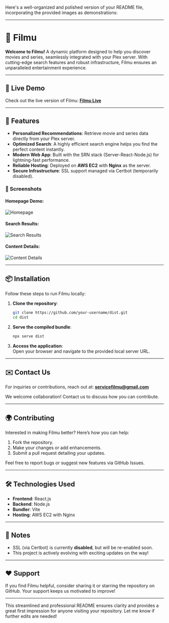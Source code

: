 Here's a well-organized and polished version of your README file, incorporating the provided images as demonstrations:

---

# 🎥 Filmu  

**Welcome to Filmu!** A dynamic platform designed to help you discover movies and series, seamlessly integrated with your Plex server. With cutting-edge search features and robust infrastructure, Filmu ensures an unparalleled entertainment experience.

---

## 🚀 Live Demo  

Check out the live version of Filmu: **[Filmu Live](http://filmu.live)**  

---

## 🌟 Features  

- **Personalized Recommendations**: Retrieve movie and series data directly from your Plex server.  
- **Optimized Search**: A highly efficient search engine helps you find the perfect content instantly.  
- **Modern Web App**: Built with the SRN stack (Server-React-Node.js) for lightning-fast performance.  
- **Reliable Hosting**: Deployed on **AWS EC2** with **Nginx** as the server.  
- **Secure Infrastructure**: SSL support managed via Certbot (temporarily disabled).  

### 📸 Screenshots  

#### Homepage Demo:  
![Homepage](https://github.com/user-attachments/assets/69fd0a0e-1a3d-4174-adf8-dfe1e7a4274f)  

#### Search Results:  
![Search Results](https://github.com/user-attachments/assets/f3d0dd99-f278-4c25-8db0-acfd99511864)  

#### Content Details:  
![Content Details](https://github.com/user-attachments/assets/4c19b398-aab6-43df-9bc1-db0ef776894e)  

---

## 📦 Installation  

Follow these steps to run Filmu locally:  

1. **Clone the repository**:  
   ```bash
   git clone https://github.com/your-username/dist.git
   cd dist
   ```

2. **Serve the compiled bundle**:  
   ```bash
   npx serve dist
   ```

3. **Access the application**:  
   Open your browser and navigate to the provided local server URL.

---

## ✉️ Contact Us  

For inquiries or contributions, reach out at: **servicefilmu@gmail.com**  

We welcome collaboration! Contact us to discuss how you can contribute.

---

## 🌍 Contributing  

Interested in making Filmu better? Here’s how you can help:  

1. Fork the repository.  
2. Make your changes or add enhancements.  
3. Submit a pull request detailing your updates.  

Feel free to report bugs or suggest new features via GitHub Issues.

---

## 🛠️ Technologies Used  

- **Frontend**: React.js  
- **Backend**: Node.js  
- **Bundler**: Vite  
- **Hosting**: AWS EC2 with Nginx  

---

## 📌 Notes  

- SSL (via Certbot) is currently **disabled**, but will be re-enabled soon.  
- This project is actively evolving with exciting updates on the way!  

---

## ❤️ Support  

If you find Filmu helpful, consider sharing it or starring the repository on GitHub. Your support keeps us motivated to improve!  

---

This streamlined and professional README ensures clarity and provides a great first impression for anyone visiting your repository. Let me know if further edits are needed!
